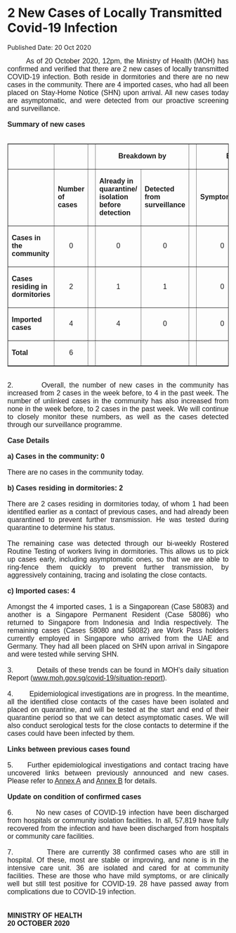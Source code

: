 <html>
    <meta http-equiv="Content-Type" content="text/html; charset=utf-8"/>
    <meta charset="utf-8"/>
    <title>2 New Cases of Locally Transmitted Covid-19 Infection </title>
    <body><h1>2 New Cases of Locally Transmitted Covid-19 Infection </h1>
    <p>Published Date: 20 Oct 2020</p> <p style="text-align: justify;"><span style="font-family: Arial;"><span style="font-size: 16px;">&nbsp; &nbsp; &nbsp; &nbsp; As of 20 October 2020, 12pm, the Ministry of Health (MOH) has confirmed and verified that there are 2 new cases of locally transmitted COVID-19 infection. Both reside in dormitories and there are no new cases in the community. There are 4 imported cases, who had all been placed on Stay-Home Notice (SHN) upon arrival. All new cases today are asymptomatic, and were detected from our proactive screening and surveillance.&nbsp;&nbsp;<br><br><strong>Summary of new cases</strong><br><br></span></span></p><table border="1" cellspacing="0" cellpadding="0" width="0"> <tbody><tr> <td width="129"> <p align="right"><span style="font-family: Arial; font-size: 16px;"><br></span></p> </td> <td width="60"> <p><span style="font-family: Arial; font-size: 16px;"><br></span></p> </td> <td width="16" valign="top"> <p><span style="font-family: Arial; font-size: 16px;"><br></span></p> </td> <td width="192" colspan="2"> <p align="center"><span style="font-family: Arial; font-size: 16px;"><strong>Breakdown by</strong></span></p> </td> <td width="16" valign="top"> <p><span style="font-family: Arial; font-size: 16px;"><br></span></p> </td> <td width="192" colspan="2"> <p align="center"><span style="font-family: Arial; font-size: 16px;"><strong>Breakdown by</strong></span></p> </td> </tr> <tr> <td width="129"> <p align="right"><span style="font-family: Arial; font-size: 16px;"><br></span></p> </td> <td width="60"> <p><span style="font-family: Arial; font-size: 16px;"><strong>Number of cases</strong></span></p> </td> <td width="16" valign="top"> <p><span style="font-family: Arial; font-size: 16px;"><br></span></p> </td> <td width="96"> <p><span style="font-family: Arial; font-size: 16px;"><strong>Already in quarantine/ isolation before detection</strong></span></p> </td> <td width="96"> <p><span style="font-family: Arial; font-size: 16px;"><strong>Detected from surveillance</strong></span></p> </td> <td width="16" valign="top"> <p><span style="font-family: Arial; font-size: 16px;"><br></span></p> </td> <td width="96"> <p><span style="font-family: Arial; font-size: 16px;"><strong>Symptomatic</strong></span></p> </td> <td width="96"> <p><span style="font-family: Arial; font-size: 16px;"><strong>Asymptomatic</strong></span></p> </td> </tr> <tr> <td width="129"> <p><span style="font-family: Arial; font-size: 16px;"><strong>Cases in the community</strong></span></p> </td> <td width="60"> <p align="center"><span style="font-family: Arial; font-size: 16px;">0</span></p> </td> <td width="16" valign="top"> <p align="center"><span style="font-family: Arial; font-size: 16px;"><br></span></p> </td> <td width="96"> <p align="center"><span style="font-family: Arial; font-size: 16px;">0</span></p> </td> <td width="96"> <p align="center"><span style="font-family: Arial; font-size: 16px;">0</span></p> </td> <td width="16" valign="top"> <p align="center"><span style="font-family: Arial; font-size: 16px;"><br></span></p> </td> <td width="96"> <p align="center"><span style="font-family: Arial; font-size: 16px;">0</span></p> </td> <td width="96"> <p align="center"><span style="font-family: Arial; font-size: 16px;">0</span></p> </td> </tr> <tr> <td width="129"> <p><span style="font-family: Arial; font-size: 16px;"><strong>Cases residing in dormitories</strong></span></p> </td> <td width="60"> <p align="center"><span style="font-family: Arial; font-size: 16px;">2</span></p> </td> <td width="16" valign="top"> <p align="center"><span style="font-family: Arial; font-size: 16px;"><br></span></p> </td> <td width="96"> <p align="center"><span style="font-family: Arial; font-size: 16px;">1</span></p> </td> <td width="96"> <p align="center"><span style="font-family: Arial; font-size: 16px;">1</span></p> </td> <td width="16" valign="top"> <p align="center"><span style="font-family: Arial; font-size: 16px;"><br></span></p> </td> <td width="96"> <p align="center"><span style="font-family: Arial; font-size: 16px;">0</span></p> </td> <td width="96"> <p align="center"><span style="font-family: Arial; font-size: 16px;">2</span></p> </td> </tr> <tr> <td width="129"> <p><span style="font-family: Arial; font-size: 16px;"><strong>Imported cases</strong></span></p> </td> <td width="60"> <p align="center"><span style="font-family: Arial; font-size: 16px;">4</span></p> </td> <td width="16" valign="top"> <p align="center"><span style="font-family: Arial; font-size: 16px;"><br></span></p> </td> <td width="96"> <p align="center"><span style="font-family: Arial; font-size: 16px;">4</span></p> </td> <td width="96"> <p align="center"><span style="font-family: Arial; font-size: 16px;">0</span></p> </td> <td width="16" valign="top"> <p align="center"><span style="font-family: Arial; font-size: 16px;"><br></span></p> </td> <td width="96"> <p align="center"><span style="font-family: Arial; font-size: 16px;">0</span></p> </td> <td width="96"> <p align="center"><span style="font-family: Arial; font-size: 16px;">4</span></p> </td> </tr> <tr> <td width="129"> <p><span style="font-family: Arial; font-size: 16px;"><strong>Total</strong></span></p> </td> <td width="60"> <p align="center"><span style="font-family: Arial; font-size: 16px;">6</span></p> </td> <td width="16" valign="top"> <p align="center"><span style="font-family: Arial; font-size: 16px;"><br></span></p> </td> <td width="96"> <p align="center"><span style="font-family: Arial; font-size: 16px;"><br></span></p> </td> <td width="96"> <p align="center"><span style="font-family: Arial; font-size: 16px;"><br></span></p> </td> <td width="16" valign="top"> <p align="center"><span style="font-family: Arial; font-size: 16px;"><br></span></p> </td> <td width="96"> <p align="center"><span style="font-family: Arial; font-size: 16px;"><br></span></p> </td> <td width="96"> <p align="center"><span style="font-family: Arial; font-size: 16px;"><br></span></p> </td> </tr> </tbody></table> <p style="text-align: justify;"><span style="font-family: Arial;"><span style="font-size: 16px;"><br>2.&nbsp; &nbsp; &nbsp; &nbsp; Overall, the number of new cases in the community has increased from 2 cases in the week before, to 4 in the past week. The number of unlinked cases in the community has also increased from none in the week before, to 2 cases in the past week. We will continue to closely monitor these numbers, as well as the cases detected through our surveillance programme.<br><br><strong>Case Details</strong><br><br><strong>a) Cases in the community: 0&nbsp;</strong><br><br>There are no cases in the community today.<br><br><strong>b) Cases residing in dormitories: 2</strong><br><br>There are 2 cases residing in dormitories today, of whom 1 had been identified earlier as a contact of previous cases, and had already been quarantined to prevent further transmission. He was tested during quarantine to determine his status.<br><br>The remaining case was detected through our bi-weekly Rostered Routine Testing of workers living in dormitories. This allows us to pick up cases early, including asymptomatic ones, so that we are able to ring-fence them quickly to prevent further transmission, by aggressively containing, tracing and isolating the close contacts.&nbsp;<br><br><strong>c) Imported cases: 4</strong><br><br>Amongst the 4 imported cases, 1 is a Singaporean (Case 58083) and another is a Singapore Permanent Resident (Case 58086) who returned to Singapore from Indonesia and India respectively. The remaining cases (Cases 58080 and 58082) are Work Pass holders currently employed in Singapore who arrived from the UAE and Germany. They had all been placed on SHN upon arrival in Singapore and were tested while serving SHN.&nbsp;<br><br>3.&nbsp; &nbsp; &nbsp; &nbsp; &nbsp; Details of these trends can be found in MOH’s daily situation Report (<a href="https://www.moh.gov.sg/covid-19/situation-report" title="" class="" target="">www.moh.gov.sg/covid-19/situation-report</a>).<br><br>4.&nbsp; &nbsp; &nbsp; &nbsp; Epidemiological investigations are in progress. In the meantime, all the identified close contacts of the cases have been isolated and placed on quarantine, and will be tested at the start and end of their quarantine period so that we can detect asymptomatic cases. We will also conduct serological tests for the close contacts to determine if the cases could have been infected by them.&nbsp;<br><br><strong>Links between previous cases found</strong><br><br>5.&nbsp; &nbsp; &nbsp;Further epidemiological investigations and contact tracing have uncovered links between previously announced and new cases. Please refer to <a href="/docs/librariesprovider5/default-document-library/annex-a8f1aa6dd9a7d468e943351a96a7020f1.pdf?sfvrsn=1a21ff2f_0" title="Annex A">Annex A</a>&nbsp;and <a href="/docs/librariesprovider5/default-document-library/annex-b4d5e44ddea534c4784eec31c570597f2.pdf?sfvrsn=ae1ffaa4_0" title="Annex B">Annex B</a>&nbsp;for details.&nbsp;<br><br><strong>Update on condition of confirmed cases</strong><br><br>6.&nbsp; &nbsp; &nbsp; &nbsp; No new cases of COVID-19 infection have been discharged from hospitals or community isolation facilities. In all, 57,819 have fully recovered from the infection and have been discharged from hospitals or community care facilities.&nbsp;<br><br>7.&nbsp; &nbsp; &nbsp; &nbsp; &nbsp; There are currently 38 confirmed cases who are still in hospital. Of these, most are stable or improving, and none is in the intensive care unit. 36 are isolated and cared for at community facilities. These are those who have mild symptoms, or are clinically well but still test positive for COVID-19. 28 have passed away from complications due to COVID-19 infection.<br><br><br><strong>MINISTRY OF HEALTH<br>20 OCTOBER 2020</strong></span></span></p></body>
</html>